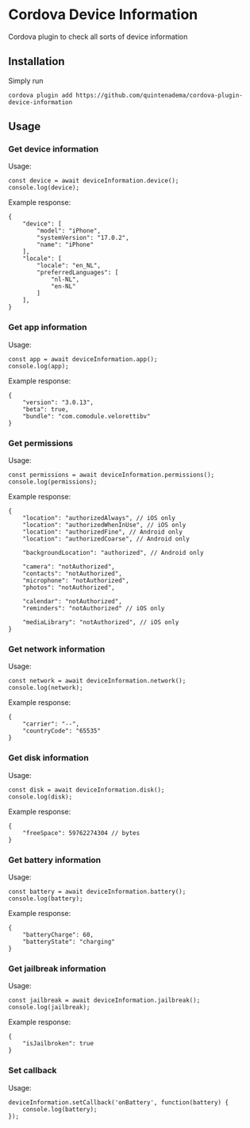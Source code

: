 # Cordova Device Information
Cordova plugin to check all sorts of device information

## Installation
Simply run
```
cordova plugin add https://github.com/quintenadema/cordova-plugin-device-information
```

## Usage
### Get device information
Usage:
```
const device = await deviceInformation.device();
console.log(device);
```

Example response:
```
{
	"device": [
		"model": "iPhone",
		"systemVersion": "17.0.2",
		"name": "iPhone"
	],
	"locale": [
		"locale": "en_NL",
		"preferredLanguages": [
			"nl-NL",
			"en-NL"
		]
	],
}
```

### Get app information
Usage:
```
const app = await deviceInformation.app();
console.log(app);
```

Example response:
```
{
	"version": "3.0.13",
	"beta": true,
	"bundle": "com.comodule.velorettibv"
}
```


### Get permissions
Usage:
```
const permissions = await deviceInformation.permissions();
console.log(permissions);
```

Example response:
```
{
	"location": "authorizedAlways", // iOS only
	"location": "authorizedWhenInUse", // iOS only
	"location": "authorizedFine", // Android only
	"location": "authorizedCoarse", // Android only

	"backgroundLocation": "authorized", // Android only
	
	"camera": "notAuthorized",
	"contacts": "notAuthorized",
	"microphone": "notAuthorized",
	"photos": "notAuthorized",
	
	"calendar": "notAuthorized",
	"reminders": "notAuthorized" // iOS only
	
	"mediaLibrary": "notAuthorized", // iOS only
}
```

### Get network information
Usage:
```
const network = await deviceInformation.network();
console.log(network);
```

Example response:
```
{
	"carrier": "--",
	"countryCode": "65535"
}
```

### Get disk information
Usage:
```
const disk = await deviceInformation.disk();
console.log(disk);
```

Example response:
```
{
	"freeSpace": 59762274304 // bytes
}
```

### Get battery information
Usage:
```
const battery = await deviceInformation.battery();
console.log(battery);
```

Example response:
```
{
	"batteryCharge": 60,
	"batteryState": "charging"
}
```

### Get jailbreak information
Usage:
```
const jailbreak = await deviceInformation.jailbreak();
console.log(jailbreak);
```

Example response:
```
{
	"isJailbroken": true
}
```



### Set callback
Usage:
```
deviceInformation.setCallback('onBattery', function(battery) {
	console.log(battery);
});
```